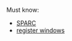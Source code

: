 Must know:

* [SPARC](https://ru.wikipedia.org/wiki/SPARC)
* [register windows](https://ru.wikipedia.org/wiki/%D0%A0%D0%B5%D0%B3%D0%B8%D1%81%D1%82%D1%80%D0%BE%D0%B2%D0%BE%D0%B5_%D0%BE%D0%BA%D0%BD%D0%BE)
